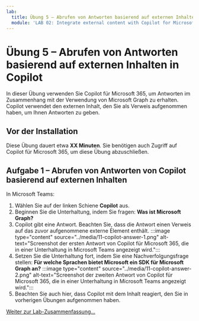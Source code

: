 ```yaml
---
lab:
  title: Übung 5 – Abrufen von Antworten basierend auf externen Inhalten in Copilot
  module: 'LAB 02: Integrate external content with Copilot for Microsoft 365 using Microsoft Graph connectors built with .NET'
---
```


# Übung 5 – Abrufen von Antworten basierend auf externen Inhalten in Copilot

In dieser Übung verwenden Sie Copilot für Microsoft 365, um Antworten im Zusammenhang mit der Verwendung von Microsoft Graph zu erhalten. Copilot verwendet den externen Inhalt, den Sie als Verweis aufgenommen haben, um Ihnen Antworten zu geben.

## Vor der Installation

Diese Übung dauert etwa **XX Minuten**. Sie benötigen auch Zugriff auf Copilot für Microsoft 365, um diese Übung abzuschließen.

## Aufgabe 1 – Abrufen von Antworten von Copilot basierend auf externen Inhalten

In Microsoft Teams:

1. Wählen Sie auf der linken Schiene **Copilot** aus.
1. Beginnen Sie die Unterhaltung, indem Sie fragen: **Was ist Microsoft Graph?**
1. Copilot gibt eine Antwort. Beachten Sie, dass die Antwort einen Verweis auf das zuvor aufgenommene externe Element enthält.
   :::image type="content" source="../media/11-copilot-answer-1.png" alt-text="Screenshot der ersten Antwort von Copilot für Microsoft 365, die in einer Unterhaltung in Microsoft Teams angezeigt wird.":::
1. Setzen Sie die Unterhaltung fort, indem Sie eine Nachverfolgungsfrage stellen: **Für welche Sprachen bietet Microsoft ein SDK für Microsoft Graph an?**
   :::image type="content" source="../media/11-copilot-answer-2.png" alt-text="Screenshot der zweiten Antwort von Copilot für Microsoft 365, die in einer Unterhaltung in Microsoft Teams angezeigt wird.":::
1. Beachten Sie auch hier, dass Copilot mit dem Inhalt reagiert, den Sie in vorherigen Übungen aufgenommen haben.

[Weiter zur Lab-Zusammenfassung...](./7-summary.md)
